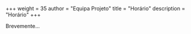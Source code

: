 +++
weight = 35
author = "Equipa Projeto"
title = "Horário"
description = "Horário"
+++

Brevemente...

